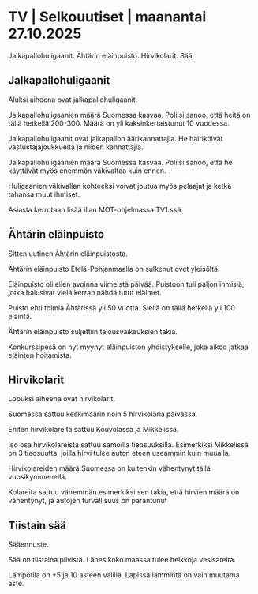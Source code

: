 # TV | Selkouutiset | maanantai 27.10.2025

Jalkapallohuligaanit. Ähtärin eläinpuisto. Hirvikolarit. Sää.

## Jalkapallohuligaanit

Aluksi aiheena ovat jalkapallohuligaanit.

Jalkapallohuligaanien määrä Suomessa kasvaa. Poliisi sanoo, että heitä on tällä hetkellä 200-300. Määrä on yli kaksinkertaistunut 10 vuodessa.

Jalkapallohuligaanit ovat jalkapallon äärikannattajia. He häiriköivät vastustajajoukkueita ja niiden kannattajia.

Jalkapallohuligaanien määrä Suomessa kasvaa. Poliisi sanoo, että he käyttävät myös enemmän väkivaltaa kuin ennen.

Huligaanien väkivallan kohteeksi voivat joutua myös pelaajat ja ketkä tahansa muut ihmiset.

Asiasta kerrotaan lisää illan MOT-ohjelmassa TV1:ssä.

## Ähtärin eläinpuisto

Sitten uutinen Ähtärin eläinpuistosta.

Ähtärin eläinpuisto Etelä-Pohjanmaalla on sulkenut ovet yleisöltä.

Eläinpuisto oli eilen avoinna viimeistä päivää. Puistoon tuli paljon ihmisiä, jotka halusivat vielä kerran nähdä tutut eläimet.

Puisto ehti toimia Ähtärissä yli 50 vuotta. Siellä on tällä hetkellä yli 100 eläintä.

Ähtärin eläinpuisto suljettiin talousvaikeuksien takia.

Konkurssipesä on nyt myynyt eläinpuiston yhdistykselle, joka aikoo jatkaa eläinten hoitamista.

## Hirvikolarit

Lopuksi aiheena ovat hirvikolarit.

Suomessa sattuu keskimäärin noin 5 hirvikolaria päivässä.

Eniten hirvikolareita sattuu Kouvolassa ja Mikkelissä.

Iso osa hirvikolareista sattuu samoilla tieosuuksilla. Esimerkiksi Mikkelissä on 3 tieosuutta, joilla hirvi tulee auton eteen useammin kuin muualla.

Hirvikolareiden määrä Suomessa on kuitenkin vähentynyt tällä vuosikymmenellä.

Kolareita sattuu vähemmän esimerkiksi sen takia, että hirvien määrä on vähentynyt, ja autojen turvallisuus on parantunut

## Tiistain sää

Sääennuste.

Sää on tiistaina pilvistä. Lähes koko maassa tulee heikkoja vesisateita.

Lämpötila on +5 ja 10 asteen välillä. Lapissa lämmintä on vain muutama aste.
